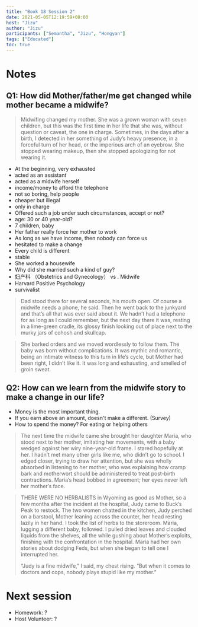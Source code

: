 ```yaml
---
title: "Book 18 Session 2"
date: 2021-05-05T12:19:59+08:00
host: "Jizu"
author: "Jizu"
participants: ["Semantha", "Jizu", "Hongyan"]
tags: ["Educated"]
toc: true
---
```


# Notes
## Q1: How did Mother/father/me get changed while mother became a midwife?

> Midwifing changed my mother. She was a grown woman with seven children, but this was the first time in her life that she was, without question or caveat, the one in charge. Sometimes, in the days after a birth, I detected in her something of Judy’s heavy presence, in a forceful turn of her head, or the imperious arch of an eyebrow. She stopped wearing makeup, then she stopped apologizing for not wearing it.

- At the beginning, very exhausted
- acted as an assistant
- acted as a midwife herself
- income/money to afford the telephone
- not so boring, help people
- cheaper but illegal
- only in charge
- Offered such a job under such circumstances, accept or not?
- age: 30 or 40 year-old?
- 7 children, baby
- Her father really force her mother to work 
- As long as we have income, then nobody can force us
- hesitated to make a change
- Every child is different
- stable
- She worked a housewife
- Why did she married such a kind of guy?
- 妇产科 （Obstetrics and Gynecology） vs . Midwife
- Harvard  Positive Psychology
- survivalist

> Dad stood there for several seconds, his mouth open. Of course a midwife needs a phone, he said. Then he went back to the junkyard and that’s all that was ever said about it. We hadn’t had a telephone for as long as I could remember, but the next day there it was, resting in a lime-green cradle, its glossy finish looking out of place next to the murky jars of cohosh and skullcap.


> She barked orders and we moved wordlessly to follow them. The baby was born without complications. It was mythic and romantic, being an intimate witness to this turn in life’s cycle, but Mother had been right, I didn’t like it. It was long and exhausting, and smelled of groin sweat.




## Q2: How can we learn from the midwife story to make a change in our life?

- Money is the most important thing.
- If you earn above an amount, doesn't make a different. (Survey)
- How to spend the money? For eating or helping others

> The next time the midwife came she brought her daughter Maria, who stood next to her mother, imitating her movements, with a baby wedged against her wiry nine-year-old frame. I stared hopefully at her. I hadn’t met many other girls like me, who didn’t go to school. I edged closer, trying to draw her attention, but she was wholly absorbed in listening to her mother, who was explaining how cramp bark and motherwort should be administered to treat post-birth contractions. Maria’s head bobbed in agreement; her eyes never left her mother’s face.

> THERE WERE NO HERBALISTS in Wyoming as good as Mother, so a few months after the incident at the hospital, Judy came to Buck’s Peak to restock. The two women chatted in the kitchen, Judy perched on a barstool, Mother leaning across the counter, her head resting lazily in her hand. I took the list of herbs to the storeroom. Maria, lugging a different baby, followed. I pulled dried leaves and clouded liquids from the shelves, all the while gushing about Mother’s exploits, finishing with the confrontation in the hospital. Maria had her own stories about dodging Feds, but when she began to tell one I interrupted her.
> 
> “Judy is a fine midwife,” I said, my chest rising. “But when it comes to doctors and cops, nobody plays stupid like my mother.”




# Next session
- Homework: ?
- Host Volunteer: ?
